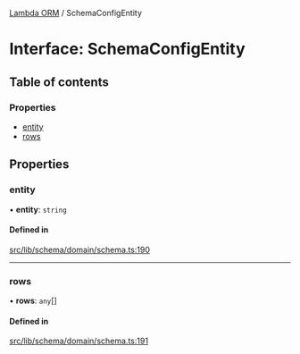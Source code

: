 [Lambda ORM](../README.md) / SchemaConfigEntity

# Interface: SchemaConfigEntity

## Table of contents

### Properties

- [entity](SchemaConfigEntity.md#entity)
- [rows](SchemaConfigEntity.md#rows)

## Properties

### entity

• **entity**: `string`

#### Defined in

[src/lib/schema/domain/schema.ts:190](https://github.com/FlavioLionelRita/lambdaorm/blob/ade761b9/src/lib/schema/domain/schema.ts#L190)

___

### rows

• **rows**: `any`[]

#### Defined in

[src/lib/schema/domain/schema.ts:191](https://github.com/FlavioLionelRita/lambdaorm/blob/ade761b9/src/lib/schema/domain/schema.ts#L191)
